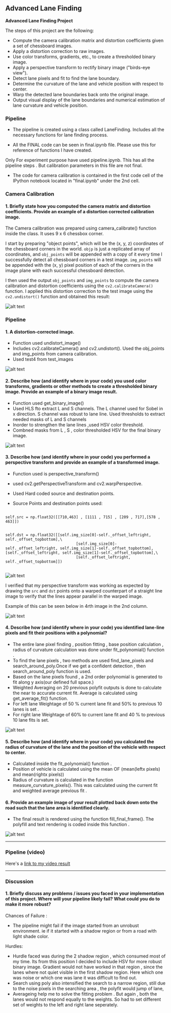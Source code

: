 ## Advanced Lane Finding

**Advanced Lane Finding Project**

The steps of this project are the following:

* Compute the camera calibration matrix and distortion coefficients given a set of chessboard images.
* Apply a distortion correction to raw images.
* Use color transforms, gradients, etc., to create a thresholded binary image.
* Apply a perspective transform to rectify binary image ("birds-eye view").
* Detect lane pixels and fit to find the lane boundary.
* Determine the curvature of the lane and vehicle position with respect to center.
* Warp the detected lane boundaries back onto the original image.
* Output visual display of the lane boundaries and numerical estimation of lane curvature and vehicle position.

[//]: # (Image References)

[image1]: ./output_images/originalAndUndistored_calibration.png "Undistorted"
[image2]: ./output_images/image_undistorted.png "Undistorted"
[image3]: ./output_images/image_binary.png "Binary "
[image4]: ./output_images/image_bird_eye_view.png "Warped Image"
[image5]: ./output_images/image_polyfit.png "Fit Visual"
[image6]: ./output_images/image_final_result.png "Output"
[image7]: ./output_images/pipeline_image_test4.jpg "Combined Results"
[video1]: ./output_images/final_output.mp4 "Video"


### Pipeline 

* The pipeline is created using a class called LaneFinding. Includes all the necessary functions for lane finding process.

* All the FINAL code can be seen in final.ipynb file. Please use this for reference of functions I have created. 

Only For experiment purpose have used pipeline.ipynb. This has all the pipeline steps . But calibration parameters in this file are not final. 

* The code for camera calibration is contained in the first code cell of the IPython notebook located in "final.ipynb" under the 2nd cell.

### Camera Calibration

#### 1. Briefly state how you computed the camera matrix and distortion coefficients. Provide an example of a distortion corrected calibration image.

The Camera calibration was prepared using camera_calibrate() function inside the class. It uses 9 x 6 chessbox corner.

I start by preparing "object points", which will be the (x, y, z) coordinates of the chessboard corners in the world. `objp` is just a replicated array of coordinates, and `obj_points` will be appended with a copy of it every time I successfully detect all chessboard corners in a test image.  `img_points` will be appended with the (x, y) pixel position of each of the corners in the image plane with each successful chessboard detection.  

I then used the output `obj_points` and `img_points` to compute the camera calibration and distortion coefficients using the `cv2.calibrateCamera()` function.  I applied this distortion correction to the test image using the `cv2.undistort()` function and obtained this result: 

![alt text][image1]

### Pipeline

#### 1. A distortion-corrected image.

* Function used undistort_image()
* Includes cv2.calibrateCamera() and cv2.undistort(). Used the obj_points and img_points from camera calibration.
* Used test4 from test_images

![alt text][image2]

#### 2. Describe how (and identify where in your code) you used color transforms, gradients or other methods to create a thresholded binary image.  Provide an example of a binary image result.


* Function used get_binary_image()
* Used HLS fto extract L and S channels. The L channel used for Sobel in x direction. S channel was robust to lane line. Used thresholds to extract needed masks of L and S channels
* Inorder to strengthen the lane lines  ,used HSV color threshold.
* Combned masks from L , S , color thresholded HSV for the final binary image.

![alt text][image3]

#### 3. Describe how (and identify where in your code) you performed a perspective transform and provide an example of a transformed image.

* Function used is perspective_transform()
* used cv2.getPerspectiveTransform and cv2.warpPerspective.
* Used Hard coded source and destination points. 

* Source Points and destination points used:
```

self.src = np.float32([[710,463] , [1111 , 715] , [209 , 717],[578 , 463]])


self.dst = np.float32([[self.img_size[0]-self._offset_leftright, self._offset_topbottom],\
                               [self.img_size[0]-self._offset_leftright, self.img_size[1]-self._offset_topbottom],[self._offset_leftright, self.img_size[1]-self._offset_topbottom],\
                               [self._offset_leftright, self._offset_topbottom]])


```

![alt text][image4]

I verified that my perspective transform was working as expected by drawing the `src` and `dst` points onto a  warped counterpart of a straight line image to verify that the lines appear parallel in the warped image.

Example of this can be seen below in 4rth image in the 2nd column.

![alt text][image7]

#### 4. Describe how (and identify where in your code) you identified lane-line pixels and fit their positions with a polynomial?

* The entire lane pixel finding , position fitting , base position calculation , radius of curvature calculation was done under fit_polynomial() function . 
* To find the lane pixels , two methods are used find_lane_pixels and search_around_poly.Once if we get a confident detection , then search_around_poly function is used. 
* Based on the lane pixels found , a 2nd order polynomial is generated to fit along y axis(our defined full space.)
* Weighted Averaging on 20 previous polyfit outputs is done to calculate the near to accurate current fit. Average is calculated using get_average_fit() function. 
* For left lane Weightage of 50 % current lane fit and 50% to previous 10 lanes is set .
* For right lane Weightage of 60% to current lane fit and 40 % to previous 10 lane fits is set. 


![alt text][image5]

#### 5. Describe how (and identify where in your code) you calculated the radius of curvature of the lane and the position of the vehicle with respect to center.

* Calculated inside the fit_polynomial() function . 
* Position of vehicle is calculated using the mean OF (mean(leftx pixels) and mean(rightx pixels)) 
* Radius of curvature is calculated in the function measure_curvature_pixels(). This was calculated using the current fit and weighted average previous fit . 

#### 6. Provide an example image of your result plotted back down onto the road such that the lane area is identified clearly.

* The final result is rendered using the function fill_final_frame(). The polyfill and text rendering is coded inside this function .

![alt text][image6]

---

### Pipeline (video)


Here's a [link to my video result](./output_videos/final_output.mp4)

---

### Discussion

#### 1. Briefly discuss any problems / issues you faced in your implementation of this project.  Where will your pipeline likely fail?  What could you do to make it more robust?

Chances of Failure :
* The pipeline might fail if the image started from an unrobust environment. ie if it started with a shadow region or from a road with light shade color. 

Hurdles:
* Hurdle faced was during the 2 shadow region  , which consumed most of my time. Its from this position I decided to include HSV for more robust binary image. Gradient would not have worked in that region  , since the lanes where not quiet visible in the first shadow region. Here which one was noise or which one was lane it was difficult to find out. 
* Search using poly also intensified the search to a narrow region, still due to the noise pixels in the searching area , the polyfit would jump of lane, 
* Averageing help me to solve the fitting problem . But again , both the lanes would not respond equally to the weights. So had to set different set of weights to the left and right lane seperately. 
